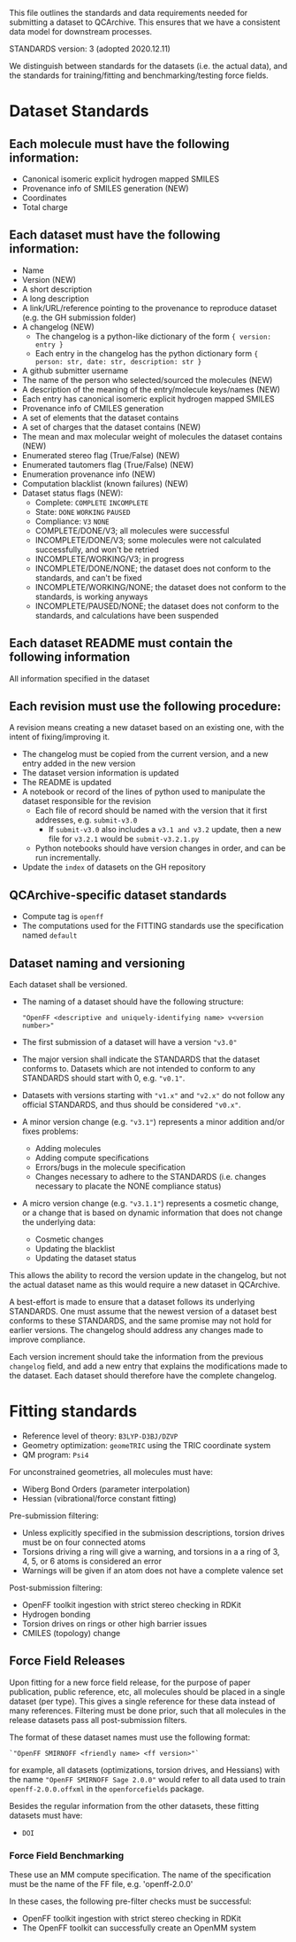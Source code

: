 
This file outlines the standards and data requirements needed for submitting a dataset to QCArchive.
This ensures that we have a consistent data model for downstream processes.

STANDARDS version: 3 (adopted 2020.12.11)

We distinguish between standards for the datasets (i.e. the actual data), and the standards for training/fitting and benchmarking/testing force fields.

# Dataset Standards

## Each molecule must have the following information:
- Canonical isomeric explicit hydrogen mapped SMILES
- Provenance info of SMILES generation (NEW)
- Coordinates
- Total charge

## Each dataset must have the following information:
- Name
- Version (NEW)
- A short description
- A long description
- A link/URL/reference pointing to the provenance to reproduce dataset (e.g. the GH submission folder)
- A changelog (NEW)
	- The changelog is a python-like dictionary of the form `{ version: entry }`
	- Each entry in the changelog has the python dictionary form `{ person: str, date: str, description: str }`
- A github submitter username
- The name of the person who selected/sourced the molecules (NEW)
- A description of the meaning of the entry/molecule keys/names (NEW)
- Each entry has canonical isomeric explicit hydrogen mapped SMILES
- Provenance info of CMILES generation
- A set of elements that the dataset contains
- A set of charges that the dataset contains (NEW)
- The mean and max molecular weight of molecules the dataset contains (NEW)
- Enumerated stereo flag (True/False) (NEW)
- Enumerated tautomers flag (True/False) (NEW)
- Enumeration provenance info (NEW)
- Computation blacklist (known failures) (NEW)
- Dataset status flags (NEW):
	- Complete: `COMPLETE` `INCOMPLETE`
	- State: `DONE` `WORKING` `PAUSED`
	- Compliance: `V3` `NONE`
	- COMPLETE/DONE/V3; all molecules were successful
	- INCOMPLETE/DONE/V3; some molecules were not calculated successfully, and won't be retried
	- INCOMPLETE/WORKING/V3; in progress
	- INCOMPLETE/DONE/NONE; the dataset does not conform to the standards, and can't be fixed
	- INCOMPLETE/WORKING/NONE; the dataset does not conform to the standards, is working anyways
	- INCOMPLETE/PAUSED/NONE; the dataset does not conform to the standards, and calculations have been suspended

## Each dataset README must contain the following information

All information specified in the dataset

## Each revision must use the following procedure:

A revision means creating a new dataset based on an existing one, with the intent of fixing/improving it.

- The changelog must be copied from the current version, and a new entry added in the new version
- The dataset version information is updated
- The README is updated
- A notebook or record of the lines of python used to manipulate the dataset responsible for the revision
	- Each file of record should be named with the version that it first addresses, e.g. `submit-v3.0`
		- If `submit-v3.0` also includes a `v3.1 and v3.2` update, then a new file for `v3.2.1` would be `submit-v3.2.1.py`
	- Python notebooks should have version changes in order, and can be run incrementally.
- Update the `index` of datasets on the GH repository

## QCArchive-specific dataset standards

- Compute tag is `openff`
- The computations used for the FITTING standards use the specification named `default`

## Dataset naming and versioning

Each dataset shall be versioned.
- The naming of a dataset should have the following structure:

    `"OpenFF <descriptive and uniquely-identifying name> v<version number>"`

- The first submission of a dataset will have a version `"v3.0"`

* The major version shall indicate the STANDARDS that the dataset conforms to. Datasets which are not intended to conform to any STANDARDS should start with 0, e.g. `"v0.1"`. 

* Datasets with versions starting with `"v1.x"` and `"v2.x"` do not follow any official STANDARDS, and thus should be considered `"v0.x"`.

- A minor version change (e.g. `"v3.1"`) represents a minor addition and/or fixes problems:
	- Adding molecules
	- Adding compute specifications
	- Errors/bugs in the molecule specification
	- Changes necessary to adhere to the STANDARDS (i.e. changes necessary to placate the NONE compliance status)

- A micro version change (e.g. `"v3.1.1"`) represents a cosmetic change, or a change that is based on dynamic information that does not change the underlying data:
    - Cosmetic changes
	- Updating the blacklist
	- Updating the dataset status

This allows the ability to record the version update in the changelog, but not the actual dataset name as this would require a new dataset in QCArchive. 

A best-effort is made to ensure that a dataset follows its underlying STANDARDS. One must assume that the newest version of a dataset best conforms to these STANDARDS, and the same promise may not hold for earlier versions. The changelog should address any changes made to improve compliance.

Each version increment should take the information from the previous `changelog` field, and add a new entry that explains the modifications made to the dataset. Each dataset should therefore have the complete changelog.

# Fitting standards

- Reference level of theory: `B3LYP-D3BJ/DZVP`
- Geometry optimization: `geomeTRIC` using the TRIC coordinate system
- QM program: `Psi4`

For unconstrained geometries, all molecules must have:

- Wiberg Bond Orders (parameter interpolation)
- Hessian (vibrational/force constant fitting)

Pre-submission filtering:

- Unless explicitly specified in the submission descriptions, torsion drives must be on four connected atoms
- Torsions driving a ring will give a warning, and torsions in a a ring of  3, 4, 5, or 6 atoms is considered an error
- Warnings will be given if an atom does not have a complete valence set

Post-submission filtering:

- OpenFF toolkit ingestion with strict stereo checking in RDKit
- Hydrogen bonding
- Torsion drives on rings or other high barrier issues
- CMILES (topology) change

## Force Field Releases

Upon fitting for a new force field release, for the purpose of paper publication, public reference, etc, all molecules should be placed in a single dataset (per type). This gives a single reference for these data instead of many references. Filtering must be done prior, such that all molecules in the release datasets pass all post-submission filters.

The format of these dataset names must use the following format:

    `"OpenFF SMIRNOFF <friendly name> <ff version>"`

for example, all datasets (optimizations, torsion drives, and Hessians) with the name `"OpenFF SMIRNOFF Sage 2.0.0"` would refer to all data used to train `openff-2.0.0.offxml` in the `openforcefields` package.

Besides the regular information from the other datasets, these fitting datasets must have:

- `DOI`

### Force Field Benchmarking

These use an MM compute specification. The name of the specification must be the name of the FF file, e.g. 'openff-2.0.0'

In these cases, the following pre-filter checks must be successful:

- OpenFF toolkit ingestion with strict stereo checking in RDKit
- The OpenFF toolkit can successfully create an OpenMM system

